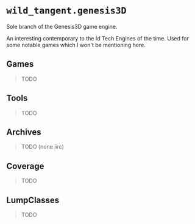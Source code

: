 # `wild_tangent.genesis3D`

Sole branch of the Genesis3D game engine.

An interesting contemporary to the Id Tech Engines of the time.
Used for some notable games which I won't be mentioning here.


## Games
> TODO
<!-- do I have to include __that one__? i hope not. -->


## Tools
> TODO


## Archives
> TODO (none iirc)


## Coverage
> TODO


## LumpClasses
> TODO
